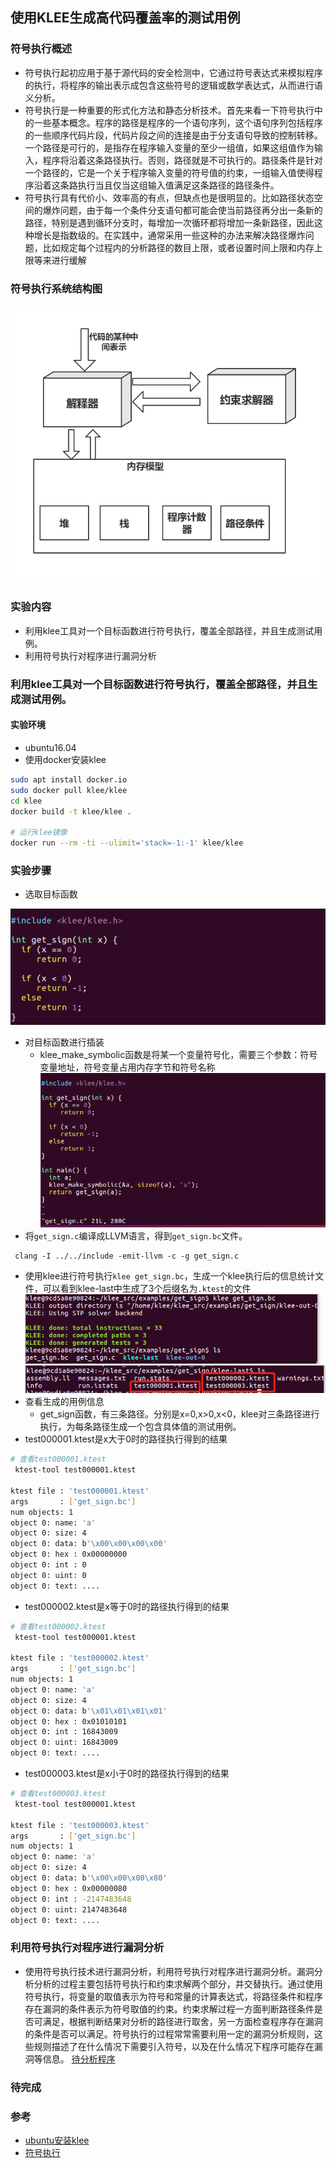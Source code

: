 ## 使用KLEE生成高代码覆盖率的测试用例
### 符号执行概述
- 符号执行起初应用于基于源代码的安全检测中，它通过符号表达式来模拟程序的执行，将程序的输出表示成包含这些符号的逻辑或数学表达式，从而进行语义分析。
- 符号执行是一种重要的形式化方法和静态分析技术。首先来看一下符号执行中的一些基本概念。程序的路径是程序的一个语句序列，这个语句序列包括程序的一些顺序代码片段，代码片段之间的连接是由于分支语句导致的控制转移。一个路径是可行的，是指存在程序输入变量的至少一组值，如果这组值作为输入，程序将沿着这条路径执行。否则，路径就是不可执行的。路径条件是针对一个路径的，它是一个关于程序输入变量的符号值的约束，一组输入值使得程序沿着这条路执行当且仅当这组输入值满足这条路径的路径条件。
- 符号执行具有代价小、效率高的有点，但缺点也是很明显的。比如路径状态空间的爆炸问题，由于每一个条件分支语句都可能会使当前路径再分出一条新的路径，特别是遇到循环分支时，每增加一次循环都将增加一条新路径，因此这种增长是指数级的。在实践中，通常采用一些这种的办法来解决路径爆炸问题，比如规定每个过程内的分析路径的数目上限，或者设置时间上限和内存上限等来进行缓解
### 符号执行系统结构图
![image](https://raw.githubusercontent.com/PWHL/Software-system-and-security/job1/img3/%E7%AC%A6%E5%8F%B7%E6%89%A7%E8%A1%8C%E7%BB%93%E6%9E%84%E5%9B%BE.png)

### 实验内容
- 利用klee工具对一个目标函数进行符号执行，覆盖全部路径，并且生成测试用例。
- 利用符号执行对程序进行漏洞分析

### 利用klee工具对一个目标函数进行符号执行，覆盖全部路径，并且生成测试用例。

#### 实验环境
- ubuntu16.04
- 使用docker安装klee
```bash
sudo apt install docker.io
sudo docker pull klee/klee
cd klee
docker build -t klee/klee .

# 运行klee镜像
docker run --rm -ti --ulimit='stack=-1:-1' klee/klee
```
### 实验步骤
- 选取目标函数

![image](https://raw.githubusercontent.com/PWHL/Software-system-and-security/job1/img3/fun1.png)
- 对目标函数进行插装
  - klee_make_symbolic函数是将某一个变量符号化，需要三个参数：符号变量地址，符号变量占用内存字节和符号名称
![image](https://raw.githubusercontent.com/PWHL/Software-system-and-security/job1/img3/fun2.png)
- 将```get_sign.c```编译成LLVM语言，得到```get_sign.bc```文件。
```
 clang -I ../../include -emit-llvm -c -g get_sign.c
```
- 使用klee进行符号执行```klee get_sign.bc```，生成一个klee执行后的信息统计文件，可以看到klee-last中生成了3个后缀名为```.ktest```的文件
![image](https://raw.githubusercontent.com/PWHL/Software-system-and-security/job1/img3/fun3.png)
![image](https://raw.githubusercontent.com/PWHL/Software-system-and-security/job1/img3/fun4.png)
- 查看生成的用例信息
  - get_sign函数，有三条路径。分别是x=0,x>0,x<0，klee对三条路径进行执行，为每条路径生成一个包含具体值的测试用例。
 - test000001.ktest是x大于0时的路径执行得到的结果
```bash
# 查看test000001.ktest
 ktest-tool test000001.ktest
 
ktest file : 'test000001.ktest'
args       : ['get_sign.bc']
num objects: 1
object 0: name: 'a'
object 0: size: 4
object 0: data: b'\x00\x00\x00\x00'
object 0: hex : 0x00000000
object 0: int : 0
object 0: uint: 0
object 0: text: ....
```
- test000002.ktest是x等于0时的路径执行得到的结果
```bash
# 查看test000002.ktest
 ktest-tool test000001.ktest
 
ktest file : 'test000002.ktest'
args       : ['get_sign.bc']
num objects: 1
object 0: name: 'a'
object 0: size: 4
object 0: data: b'\x01\x01\x01\x01'
object 0: hex : 0x01010101
object 0: int : 16843009
object 0: uint: 16843009
object 0: text: ....
```
- test000003.ktest是x小于0时的路径执行得到的结果
```bash
# 查看test000003.ktest
 ktest-tool test000001.ktest
 
ktest file : 'test000003.ktest'
args       : ['get_sign.bc']
num objects: 1
object 0: name: 'a'
object 0: size: 4
object 0: data: b'\x00\x00\x00\x80'
object 0: hex : 0x00000080
object 0: int : -2147483648
object 0: uint: 2147483648
object 0: text: ....
```
### 利用符号执行对程序进行漏洞分析
- 使用符号执行技术进行漏洞分析，利用符号执行对程序进行漏洞分析。漏洞分析分析的过程主要包括符号执行和约束求解两个部分，并交替执行。通过使用符号执行，将变量的取值表示为符号和常量的计算表达式，将路径条件和程序存在漏洞的条件表示为符号取值的约束。约束求解过程一方面判断路径条件是否可满足，根据判断结果对分析的路径进行取舍，另一方面检查程序存在漏洞的条件是否可以满足。符号执行的过程常常需要利用一定的漏洞分析规则，这些规则描述了在什么情况下需要引入符号，以及在什么情况下程序可能存在漏洞等信息。
[待分析程序](https://raw.githubusercontent.com/PWHL/Software-system-and-security/job1/%E6%9C%9F%E6%9C%AB%E4%BD%9C%E4%B8%9A/test.cpp)
### 待完成

### 参考
- [ubuntu安装klee](https://www.twblogs.net/a/5c4ad1acbd9eee6e7d81c673/zh-cn)
- [符号执行](https://github.com/firmianay/CTF-All-In-One/blob/master/doc/5.3_symbolic_execution.md)
